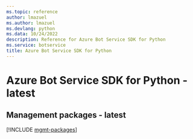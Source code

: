 ```yaml
---
ms.topic: reference
author: lmazuel
ms.author: lmazuel
ms.devlang: python
ms.data: 10/24/2022
description: Reference for Azure Bot Service SDK for Python
ms.service: botservice
title: Azure Bot Service SDK for Python
---
```

# Azure Bot Service SDK for Python - latest

## Management packages - latest
[!INCLUDE [mgmt-packages](bot-service-mgmt-index.md)]